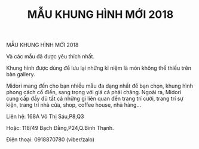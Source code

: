 ﻿---
id: 6
title: MẪU KHUNG HÌNH MỚI 2018 
layout: EventPage
category: events
path: '/events/khung-hinh-midorishop/'
key: khung-hinh-midorishop

meta: MẪU KHUNG HÌNH MỚI 2018 
keywords: MẪU KHUNG HÌNH MỚI 2018, midorishop,  

psyshine: http://midorishop.com.vn
---

MẪU KHUNG HÌNH MỚI 2018 

Và các mẫu đã được yêu thích nhất.

Khung hình được dùng để lưu lại những kỉ niệm là món không thể thiếu trên bàn gallery.

Midori mang đến cho bạn nhiều mẫu đa dạng nhất để bạn chọn, khung hình phong cách cổ điển, sang trọng với giá cả phải chăng. Ngoài ra, Midori cung cấp đầy đủ tất cả những gì liên quan đến trang trí cưới, trang trí sự kiện, trang trí nhà cửa, shop, coffee house, nhà hàng...

Liên hệ: 168A Võ Thị Sáu,P8,Q3

Hoặc: 118/49 Bạch Đằng,P24,Q.Bình Thạnh.

Điện thoại: 0918870780 (viber/zalo)
